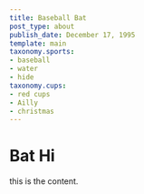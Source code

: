 ```yaml
---
title: Baseball Bat
post_type: about
publish_date: December 17, 1995
template: main
taxonomy.sports: 
- baseball
- water
- hide
taxonomy.cups:
- red cups
- Ailly
- christmas 
---
```


# Bat Hi

this is the content.